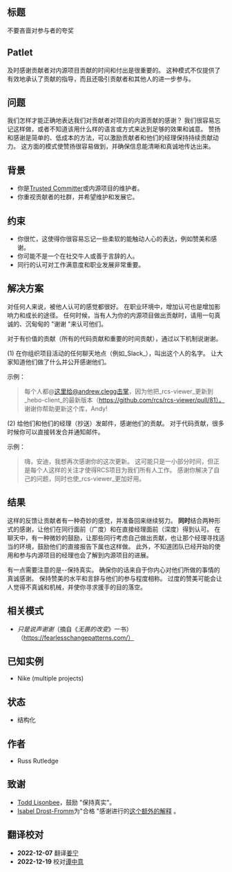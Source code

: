 ## 标题

不要吝啬对参与者的夸奖

## Patlet

及时感谢贡献者对内源项目贡献的时间和付出是很重要的。
这种模式不仅提供了有效地承认了贡献的指导，而且还吸引贡献者和其他人的进一步参与。

## 问题

我们怎样才能正确地表达我们对贡献者对项目的内源贡献的感谢？
我们很容易忘记这样做，或者不知道该用什么样的语言或方式来达到足够的效果和诚意。
赞扬和感谢是简单的、低成本的方法，可以激励贡献者和他们的经理保持持续贡献动力。
这方面的模式使赞扬很容易做到，并确保信息能清晰和真诚地传达出来。

## 背景

* 你是[Trusted Committer](./trusted-committer.md)或内源项目的维护者。
* 你重视贡献者的社群，并希望维护和发展它。

## 约束

* 你很忙，这使得你很容易忘记一些柔软的能触动人心的表达，例如赞美和感谢。
* 你可能不是一个在社交牛人或善于言辞的人。
* 同行的认可对工作满意度和职业发展非常重要。

## 解决方案

对任何人来说，被他人认可的感觉都很好。
在职业环境中，增加认可也是增加影响力和成长的途径。
任何时候，当有人为你的内源项目做出贡献时，请用一句真诚的、沉甸甸的 "谢谢 "来认可他们。

对于有价值的贡献（所有的代码贡献和重要的时间贡献），通过以下机制说谢谢。

(1) 在你组织项目活动的任何聊天地点（例如_Slack_），叫出这个人的名字。 让大家知道他们做了什么并公开感谢他们。

示例：

> 每个人都@这里给@andrew.clegg击掌，因为他把_rcs-viewer_更新到_hebo-client_的最新版本（https://github.com/rcs/rcs-viewer/pull/81）。
谢谢你帮助更新这个库，Andy!

(2) 给他们和他们的经理（抄送）发邮件，感谢他们的贡献。
对于代码贡献，很多时候你可以直接转发合并通知邮件。

示例：

> 嗨，安迪，我想再次感谢你的这次更新。
这可能只是一小部分时间，但正是每个人这样的关注才使得RCS项目为我们所有人工作。
感谢你解决了自己的问题，同时也使_rcs-viewer_更加好用。

## 结果

这样的反馈让贡献者有一种奇妙的感觉，并准备回来继续努力。
**同时**结合两种形式的感谢，让他们在同行面前（广度）和在直接经理面前（深度）得到认可。
在聊天中，有一种微妙的鼓励，让那些同行考虑自己做出贡献，也让那个经理寻找适当的环境，鼓励他们的直接报告下属也这样做。
此外，不知道团队已经开始的使用和参与内源项目的经理也会了解到内源项目的进展。

有一点需要注意的是--保持真实。
确保你的话来自于你内心对他们所做的事情的真诚感谢。
保持赞美的水平和言辞与他们的参与程度相称。
过度的赞美可能会让人觉得不真诚和机械，并使你寻求援手的目的落空。

## 相关模式

* _只是说声谢谢_（摘自《_无畏的改变_》一书）（https://fearlesschangepatterns.com/）

## 已知实例

* Nike (multiple projects)

## 状态

* 结构化

## 作者

* Russ Rutledge

## 致谢

* [Todd Lisonbee](https://github.com/tlisonbee)，鼓励 "保持真实"。
* [Isabel Drost-Fromm](https://github.com/MaineC)为"合格 "感谢进行的[这个额外的解释](https://youtu.be/h3MPewsk5PU?t=357) 。

## 翻译校对

* **2022-12-07** 翻译[姜宁](https://github.com/willemjiang)
* **2022-12-19** 校对[谭中意](https://github.com/tanzhongyi003)
